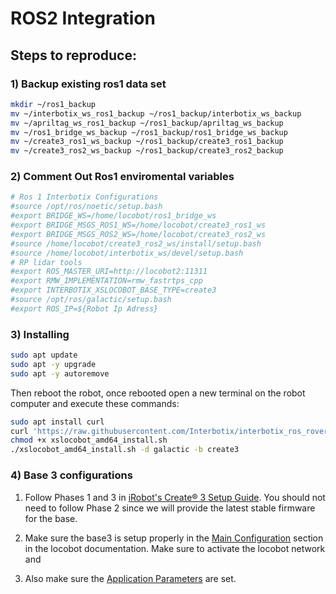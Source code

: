 # ROS2 Integration


## Steps to reproduce:

### 1) Backup existing ros1 data set

```bash
mkdir ~/ros1_backup
mv ~/interbotix_ws_ros1_backup ~/ros1_backup/interbotix_ws_backup
mv ~/apriltag_ws_ros1_backup ~/ros1_backup/apriltag_ws_backup
mv ~/ros1_bridge_ws_backup ~/ros1_backup/ros1_bridge_ws_backup
mv ~/create3_ros1_ws_backup ~/ros1_backup/create3_ros1_backup
mv ~/create3_ros2_ws_backup ~/ros1_backup/create3_ros2_backup

```

### 2) Comment Out Ros1 enviromental variables
```bash
# Ros 1 Interbotix Configurations
#source /opt/ros/noetic/setup.bash
#export BRIDGE_WS=/home/locobot/ros1_bridge_ws
#export BRIDGE_MSGS_ROS1_WS=/home/locobot/create3_ros1_ws
#export BRIDGE_MSGS_ROS2_WS=/home/locobot/create3_ros2_ws
#source /home/locobot/create3_ros2_ws/install/setup.bash
#source /home/locobot/interbotix_ws/devel/setup.bash
# RP lidar tools
#export ROS_MASTER_URI=http://locobot2:11311
#export RMW_IMPLEMENTATION=rmw_fastrtps_cpp
#export INTERBOTIX_XSLOCOBOT_BASE_TYPE=create3
#source /opt/ros/galactic/setup.bash
#export ROS_IP=${Robot Ip Adress}
```

### 3) Installing

```bash
sudo apt update
sudo apt -y upgrade
sudo apt -y autoremove
```
Then reboot the robot, once rebooted open a new terminal on the robot computer and execute these commands:
```bash
sudo apt install curl
curl 'https://raw.githubusercontent.com/Interbotix/interbotix_ros_rovers/main/interbotix_ros_xslocobots/install/amd64/xslocobot_amd64_install.sh' > xslocobot_amd64_install.sh
chmod +x xslocobot_amd64_install.sh
./xslocobot_amd64_install.sh -d galactic -b create3
```

### 4) Base 3 configurations

1. Follow Phases 1 and 3 in [iRobot's Create® 3 Setup Guide](https://edu.irobot.com/create3-setup). You should not need to follow Phase 2 since we will provide the latest stable firmware for the base.

2. Make sure the base3 is setup properly in the [Main Configuration](https://docs.trossenrobotics.com/interbotix_xslocobots_docs/getting_started/create3_configuration.html#main-configuration) section in the locobot documentation. Make sure to activate the locobot network and 

3. Also make sure the [Application Parameters](https://docs.trossenrobotics.com/interbotix_xslocobots_docs/getting_started/create3_configuration.html#application-ros-2-parameters-file) are set. 









